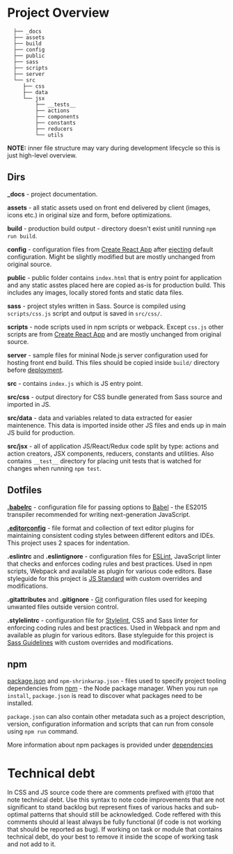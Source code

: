 
# Project Overview

```
  ├── _docs
  ├── assets
  ├── build
  ├── config
  ├── public
  ├── sass
  ├── scripts
  ├── server
  └── src
     ├── css
     ├── data
     └── jsx
         ├── __tests__
         ├── actions
         ├── components
         ├── constants
         ├── reducers
         └── utils
```

**NOTE:** inner file structure may vary during development lifecycle so this is just high-level overview.

## Dirs

**_docs** - project documentation.

**assets** - all static assets used on front end delivered by client (images, icons etc.) in original size and form, before optimizations.

**build** - production build output - directory doesn't exist unitil running `npm run build`.

**config** - configuration files from [Create React App](https://github.com/facebookincubator/create-react-app) after [ejecting](https://github.com/facebookincubator/create-react-app/blob/master/packages/react-scripts/template/README.md#npm-run-eject) default configuration. Might be slightly modified but are mostly unchanged from original source.

**public** - public folder contains `index.html` that is entry point for application and any static asstes placed here are copied as-is for production build. This includes any images, locally stored fonts and static data files.

**sass** - project styles written in Sass. Source is compiled using `scripts/css.js` script and output is saved in `src/css/`.

**scripts** - node scripts used in npm scripts or webpack. Except `css.js` other scripts are from [Create React App](https://github.com/facebookincubator/create-react-app) and are mostly unchanged from original source.

**server** -  sample files for mininal Node.js server configuration used for hosting front end build. This files should be copied inside `build/` directory before [deployment](./deployment.md).

**src** - contains `index.js` which is JS entry point.

**src/css** - output directory for CSS bundle generated from Sass source and imported in JS.

**src/data** - data and variables related to data extracted for easier maintenence. This data is imported inside other JS files and ends up in main JS build for production.

**src/jsx** - all of application JS/React/Redux code split by type: actions and action creators, JSX components, reducers, constants and utilities. Also contains `__test__` directory for placing unit tests that is watched for changes when running `npm test`.

## Dotfiles

**[.babelrc](https://babeljs.io/docs/usage/babelrc/)** - configuration file for passing options to [Babel](https://babeljs.io) - the ES2015 transpiler recommended for writing next-generation JavaScript. 

**[.editorconfig](http://editorconfig.org/)** - file format and collection of text editor plugins for maintaining consistent coding styles between different editors and IDEs. This project uses 2 spaces for indentation.

**.eslintrc** and **.eslintignore** - configuration files for [ESLint](http://eslint.org/), JavaScript linter that checks and enforces coding rules and best practices. Used in npm scripts, Webpack and available as plugin for various code editors. Base styleguide for this project is [JS Standard](https://standardjs.com/index.html) with custom overrides and modifications.

**.gitattributes** and **.gitignore** - [Git](https://git-scm.com/) configuration files used for keeping unwanted files outside version control.

**.stylelintrc** - configuration file for [Stylelint](https://stylelint.io/), CSS and Sass linter for enforcing coding rules and best practices. Used in Webpack and npm and available as plugin for various editors. Base styleguide for this project is [Sass Guidelines](https://github.com/bjankord/stylelint-config-sass-guidelines) with custom overrides and modifications.

## npm

[package.json](https://docs.npmjs.com/files/package.json) and `npm-shrinkwrap.json` - files used to specify project tooling dependencies from [npm](http://npmjs.org) - the Node package manager. When you run `npm install`, `package.json` is read to discover what packages need to be installed. 

`package.json` can also contain other metadata such as a project description, version, configuration information and scripts that can run from console using `npm run` command. 

More information about npm packages is provided under [dependencies](./_docs/dependencies.md)

# Technical debt

In CSS and JS source code there are comments prefixed with `@TODO` that note technical debt. Use this syntax to note code improvements that are not significant to stand backlog but represent fixes of various hacks and sub-optimal patterns that should still be acknowledged. Code reffered with this comments should al least always be fully functional (if code is not working that should be reported as bug). If working on task or module that contains technical debt, do your best to remove it inside the scope of working task and not add to it.
